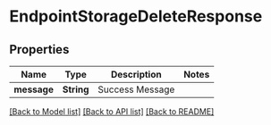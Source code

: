 # EndpointStorageDeleteResponse

## Properties

Name | Type | Description | Notes
------------ | ------------- | ------------- | -------------
**message** | **String** | Success Message | 

[[Back to Model list]](../README.md#documentation-for-models) [[Back to API list]](../README.md#documentation-for-api-endpoints) [[Back to README]](../README.md)


